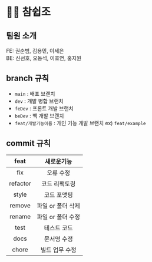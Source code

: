 # 👨‍🎨 참쉽조

## 팀원 소개
FE: 권순범, 김용민, 이세은  
BE: 신선호, 오동석, 이호연, 홍지원

## branch 규칙
- `main` : 배포 브랜치
- `dev` : 개발 병합 브랜치
- `feDev` : 프론트 개발 브랜치
- `beDev` : 백 개발 브랜치
- `feat/개발기능이름` : 개인 기능 개발 브랜치 ex) `feat/example`

## commit 규칙

| feat | 새로운기능 |
| :-: | :-: |
| fix | 오류 수정 |
| refactor | 코드 리팩토링 |
| style | 코드 포맷팅|
| remove | 파일 or 폴더 삭제 |
| rename | 파일 or 폴더 수정 |
| test | 테스트 코드 |
| docs | 문서명 수정 |
| chore | 빌드 업무 수정 |
